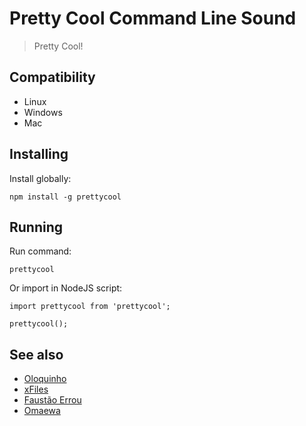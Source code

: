 # Pretty Cool Command Line Sound

> Pretty Cool! 

## Compatibility

- Linux
- Windows
- Mac

## Installing
Install globally:

    npm install -g prettycool

## Running
Run command:

    prettycool

Or import in NodeJS script:

    import prettycool from 'prettycool';

    prettycool();

## See also

 - [Oloquinho](https://github.com/oloquinho/oloquinho)
 - [xFiles](https://github.com/BrOrlandi/xfiles/)
 - [Faustão Errou](https://github.com/BrOrlandi/faustao-errou/)
 - [Omaewa](https://github.com/BrOrlandi/omaewa/)
